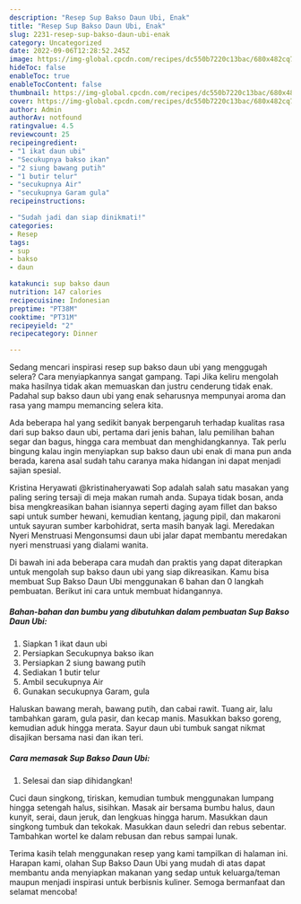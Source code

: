 ```yaml
---
description: "Resep Sup Bakso Daun Ubi, Enak"
title: "Resep Sup Bakso Daun Ubi, Enak"
slug: 2231-resep-sup-bakso-daun-ubi-enak
category: Uncategorized
date: 2022-09-06T12:28:52.245Z
image: https://img-global.cpcdn.com/recipes/dc550b7220c13bac/680x482cq70/sup-bakso-daun-ubi-foto-resep-utama.jpg
hideToc: false
enableToc: true
enableTocContent: false
thumbnail: https://img-global.cpcdn.com/recipes/dc550b7220c13bac/680x482cq70/sup-bakso-daun-ubi-foto-resep-utama.jpg
cover: https://img-global.cpcdn.com/recipes/dc550b7220c13bac/680x482cq70/sup-bakso-daun-ubi-foto-resep-utama.jpg
author: Admin
authorAv: notfound
ratingvalue: 4.5
reviewcount: 25
recipeingredient:
- "1 ikat daun ubi"
- "Secukupnya bakso ikan"
- "2 siung bawang putih"
- "1 butir telur"
- "secukupnya Air"
- "secukupnya Garam gula"
recipeinstructions:

- "Sudah jadi dan siap dinikmati!"
categories:
- Resep
tags:
- sup
- bakso
- daun

katakunci: sup bakso daun 
nutrition: 147 calories
recipecuisine: Indonesian
preptime: "PT38M"
cooktime: "PT31M"
recipeyield: "2"
recipecategory: Dinner

---
```



Sedang mencari inspirasi resep sup bakso daun ubi yang menggugah selera? Cara menyiapkannya sangat gampang. Tapi Jika keliru mengolah maka hasilnya tidak akan memuaskan dan justru cenderung tidak enak. Padahal sup bakso daun ubi yang enak seharusnya mempunyai aroma dan rasa yang mampu memancing selera kita.


Ada beberapa hal yang sedikit banyak berpengaruh terhadap kualitas rasa dari sup bakso daun ubi, pertama dari jenis bahan, lalu pemilihan bahan segar dan bagus, hingga cara membuat dan menghidangkannya. Tak perlu bingung kalau ingin menyiapkan sup bakso daun ubi enak di mana pun anda berada, karena asal sudah tahu caranya maka hidangan ini dapat menjadi sajian spesial.

Kristina Heryawati @kristinaheryawati Sop adalah salah satu masakan yang paling sering tersaji di meja makan rumah anda. Supaya tidak bosan, anda bisa mengkreasikan bahan isiannya seperti daging ayam fillet dan bakso sapi untuk sumber hewani, kemudian kentang, jagung pipil, dan makaroni untuk sayuran sumber karbohidrat, serta masih banyak lagi. Meredakan Nyeri Menstruasi Mengonsumsi daun ubi jalar dapat membantu meredakan nyeri menstruasi yang dialami wanita.


Di bawah ini ada beberapa cara mudah dan praktis yang dapat diterapkan untuk mengolah sup bakso daun ubi yang siap dikreasikan. Kamu bisa membuat Sup Bakso Daun Ubi menggunakan 6 bahan dan 0 langkah pembuatan. Berikut ini cara untuk membuat hidangannya.

<!--inarticleads1-->

##### Bahan-bahan dan bumbu yang dibutuhkan dalam pembuatan Sup Bakso Daun Ubi:

1. Siapkan 1 ikat daun ubi
1. Persiapkan Secukupnya bakso ikan
1. Persiapkan 2 siung bawang putih
1. Sediakan 1 butir telur
1. Ambil secukupnya Air
1. Gunakan secukupnya Garam, gula


Haluskan bawang merah, bawang putih, dan cabai rawit. Tuang air, lalu tambahkan garam, gula pasir, dan kecap manis. Masukkan bakso goreng, kemudian aduk hingga merata. Sayur daun ubi tumbuk sangat nikmat disajikan bersama nasi dan ikan teri. 

<!--inarticleads2-->

##### Cara memasak Sup Bakso Daun Ubi:


1. Selesai dan siap dihidangkan!

Cuci daun singkong, tiriskan, kemudian tumbuk menggunakan lumpang hingga setengah halus, sisihkan. Masak air bersama bumbu halus, daun kunyit, serai, daun jeruk, dan lengkuas hingga harum. Masukkan daun singkong tumbuk dan tekokak. Masukkan daun seledri dan rebus sebentar. Tambahkan wortel ke dalam rebusan dan rebus sampai lunak. 

Terima kasih telah menggunakan resep yang kami tampilkan di halaman ini. Harapan kami, olahan Sup Bakso Daun Ubi yang mudah di atas dapat membantu anda menyiapkan makanan yang sedap untuk keluarga/teman maupun menjadi inspirasi untuk berbisnis kuliner. Semoga bermanfaat dan selamat mencoba!
